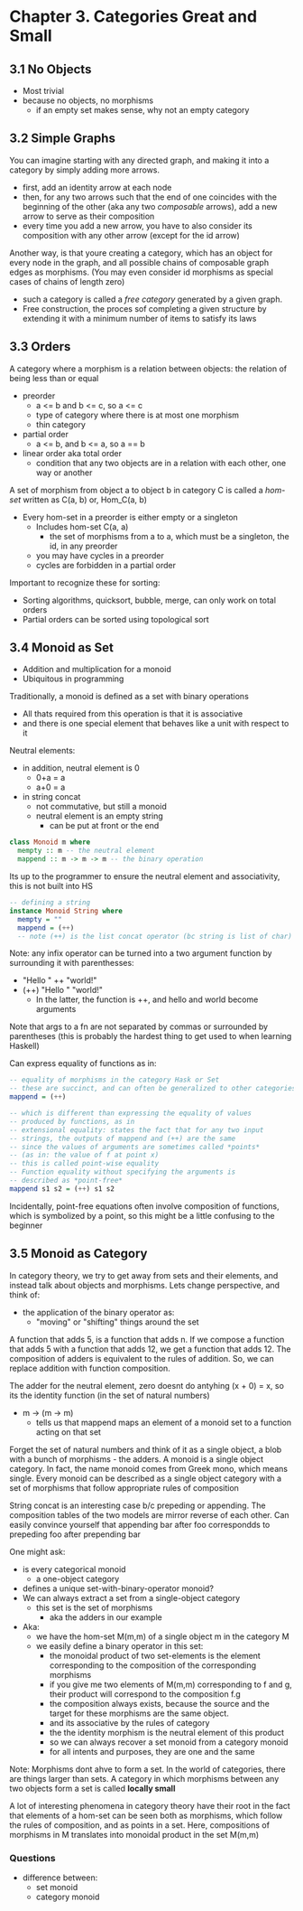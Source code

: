 # Chapter 3. Categories Great and Small

## 3.1 No Objects

- Most trivial
- because no objects, no morphisms
  - if an empty set makes sense, why not an empty category

## 3.2 Simple Graphs

You can imagine starting with any directed graph, and making it into a category by simply adding more arrows.

- first, add an identity arrow at each node
- then, for any two arrows such that the end of one coincides with the beginning of the other (aka any two *composable* arrows), add a new arrow to serve as their composition
- every time you add a new arrow, you have to also consider its composition with any other arrow (except for the id arrow)

Another way, is that youre creating a category, which has an object for every node in the graph, and all possible chains of composable graph edges as morphisms. (You may even consider id morphisms as special cases of chains of length zero)

- such a category is called a *free category* generated by a given graph.
- Free construction, the proces sof completing a given structure by extending it with a minimum number of items to satisfy its laws

## 3.3 Orders

A category where a morphism is a relation between objects: the relation of being less than or equal

- preorder
  - a <= b and b <= c, so a <= c
  - type of category where there is at most one morphism
  - thin category
- partial order
  - a <= b, and b <= a, so a == b
- linear order aka total order
  - condition that any two objects are in a relation with each other, one way or another

A set of morphism from object a to object b in category C is called a *hom-set* written as C(a, b) or, Hom_C(a, b)

- Every hom-set in a preorder is either empty or a singleton
  - Includes hom-set C(a, a)
    - the set of morphisms from a to a, which must be a singleton, the id, in any preorder
  - you may have cycles in a preorder
  - cycles are forbidden in a partial order

Important to recognize these for sorting:

- Sorting algorithms, quicksort, bubble, merge, can only work on total orders
- Partial orders can be sorted using topological sort

## 3.4 Monoid as Set

- Addition and multiplication for a monoid
- Ubiquitous in programming

Traditionally, a monoid is defined as a set with binary operations

- All thats required from this operation is that it is associative
- and there is one special element that behaves like a unit with respect to it

Neutral elements:

- in addition, neutral element is 0
  - 0+a = a
  - a+0 = a
- in string concat
  - not commutative, but still a monoid
  - neutral element is an empty string
    - can be put at front or the end

```hs
class Monoid m where
  mempty :: m -- the neutral element
  mappend :: m -> m -> m -- the binary operation
```

Its up to the programmer to ensure the neutral element and associativity, this is not built into HS

```hs
-- defining a string
instance Monoid String where
  mempty = ""
  mappend = (++)
  -- note (++) is the list concat operator (bc string is list of char)
```

Note: any infix operator can be turned into a two argument function by surrounding it with parenthesses:

- "Hello " ++ "world!"
- (++) "Hello " "world!"
  - In the latter, the function is ++, and hello and world become arguments

Note that args to a fn are not separated by commas or surrounded by parentheses (this is probably the hardest thing to get used to when learning Haskell)

Can express equality of functions as in:

```hs
-- equality of morphisms in the category Hask or Set
-- these are succinct, and can often be generalized to other categories
mappend = (++)

-- which is different than expressing the equality of values
-- produced by functions, as in
-- extensional equality: states the fact that for any two input
-- strings, the outputs of mappend and (++) are the same
-- since the values of arguments are sometimes called *points*
-- (as in: the value of f at point x)
-- this is called point-wise equality
-- Function equality without specifying the arguments is
-- described as *point-free*
mappend s1 s2 = (++) s1 s2
```

Incidentally, point-free equations often involve composition of functions, which is symbolized by a point, so this might be a little confusing to the beginner

## 3.5 Monoid as Category

In category theory, we try to get away from sets and their elements, and instead talk about objects and morphisms. Lets change perspective, and think of:

- the application of the binary operator as:
  - "moving" or "shifting" things around the set

A function that adds 5, is a function that adds n. If we compose a function that adds 5 with a function that adds 12, we get a function that adds 12. The composition of adders is equivalent to the rules of addition. So, we can replace addition with function composition.

The adder for the neutral element, zero doesnt do antyhing (x + 0) = x, so its the identity function (in the set of natural numbers)

- m -> (m -> m)
  - tells us that mappend maps an element of a monoid set to a function acting on that set

Forget the set of natural numbers and think of it as a single object, a blob with a bunch of morphisms - the adders. A monoid is a single object category. In fact, the name monoid comes from Greek mono, which means single. Every monoid can be described as a single object category with a set of morphisms that follow appropriate rules of composition

String concat is an interesting case b/c prepeding or appending. The composition tables of the two models are mirror reverse of each other. Can easily convince yourself that appending bar after foo correspondds to prepeding foo after prepending bar

One might ask:

- is every categorical monoid
  - a one-object category
- defines a unique set-with-binary-operator monoid?
- We can always extract a set from a single-object category
  - this set is the set of morphisms
    - aka the adders in our example
- Aka:
  - we have the hom-set M(m,m) of a single object m in the category M
  - we easily define a binary operator in this set:
    - the monoidal product of two set-elements is the element corresponding to the composition of the corresponding morphisms
    - if you give me two elements of M(m,m) corresponding to f and g, their product will correspond to the composition f.g
    - the composition always exists, because the source and the target for these morphisms are the same object.
    - and its associative by the rules of category
    - the the identity morphism is the neutral element of this product
    - so we can always recover a set monoid from a category monoid
    - for all intents and purposes, they are one and the same

Note: Morphisms dont ahve to form a set. In the world of categories, there are things larger than sets. A category in which morphisms between any two objects form a set is called **locally small**

A lot of interesting phenomena in category theory have their root in the fact that elements of a hom-set can be seen both as morphisms, which follow the rules of composition, and as points in a set. Here, compositions of morphisms in M translates into monoidal product in the set M(m,m)

### Questions

- difference between:
  - set monoid
  - category monoid
